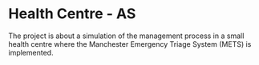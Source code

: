 # Health Centre - AS
The project is about a simulation of the management process in a small health centre where the Manchester Emergency Triage System (METS) is implemented. 


